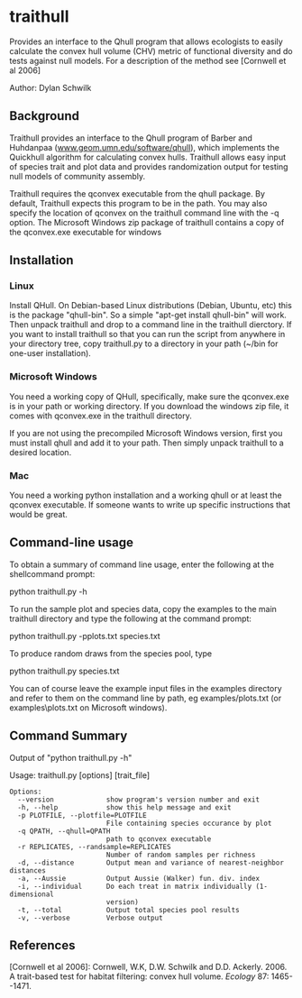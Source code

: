 traithull
=========

Provides an interface to the Qhull program that allows ecologists to easily calculate the convex hull volume (CHV) metric of functional diversity and do tests against null models. For a description of the method see [Cornwell et al 2006]

Author: Dylan Schwilk

Background
----------

Traithull provides an interface to the Qhull program of Barber and
Huhdanpaa (www.geom.umn.edu/software/qhull), which implements the
Quickhull algorithm for calculating convex hulls.  Traithull allows
easy input of species trait and plot data and provides randomization
output for testing null models of community assembly.

Traithull requires the qconvex executable from the qhull package. By
default, Traithull expects this program to be in the path. You may
also specify the location of qconvex on the traithull command line
with the -q option. The Microsoft Windows zip package of traithull
contains a copy of the qconvex.exe executable for windows

Installation
------------

### Linux


Install QHull. On Debian-based Linux distributions (Debian, Ubuntu,
etc) this is the package "qhull-bin". So a simple "apt-get install
qhull-bin" will work. Then unpack traithull and drop to a command line
in the traithull dierctory. If you want to install traithull so that
you can run the script from anywhere in your directory tree, copy
traithull.py to a directory in your path (~/bin for one-user
installation).

### Microsoft Windows

You need a working copy of QHull, specifically, make sure the
qconvex.exe is in your path or working directory. If you download the
windows zip file, it comes with qconvex.exe in the traithull
directory.

If you are not using the precompiled Microsoft Windows version, first
you must install qhull and add it to your path.  Then simply unpack
traithull to a desired location.

### Mac

You need a working python installation and a working qhull or at least
the qconvex executable. If someone wants to write up specific
instructions that would be great.


Command-line usage
------------------

To obtain a summary of command line usage, enter the following at the
shellcommand prompt:

   python traithull.py -h


To run the sample plot and species data, copy the examples to the main 
traithull directory and type the following at the command prompt:

   python traithull.py -pplots.txt species.txt
   
To produce random draws from the species pool, type

   python traithull.py species.txt


You can of course leave the example input files in the examples
directory and refer to them on the command line by path, eg
examples/plots.txt (or examples\plots.txt on Microsoft windows).


Command Summary
---------------

Output of "python traithull.py -h"

Usage: traithull.py [options] [trait_file]

```
Options:
  --version             show program's version number and exit
  -h, --help            show this help message and exit
  -p PLOTFILE, --plotfile=PLOTFILE
                        File containing species occurance by plot
  -q QPATH, --qhull=QPATH
                        path to qconvex executable
  -r REPLICATES, --randsample=REPLICATES
                        Number of random samples per richness
  -d, --distance        Output mean and variance of nearest-neighbor distances
  -a, --Aussie          Output Aussie (Walker) fun. div. index
  -i, --individual      Do each treat in matrix individually (1-dimensional
                        version)
  -t, --total           Output total species pool results
  -v, --verbose         Verbose output
```   
   
References
----------

[Cornwell et al 2006]: Cornwell, W.K, D.W. Schwilk and D.D. Ackerly. 2006. A trait-based test for habitat filtering: convex hull volume. _Ecology_ 87: 1465--1471.
